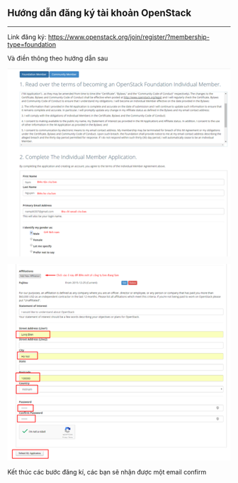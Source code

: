 ## Hướng dẫn đăng ký tài khoản OpenStack
----------------------------------------
Link đăng ký: https://www.openstack.org/join/register/?membership-type=foundation

Và điền thông theo hướng dẫn sau

![image1](../images/step1.png)

![image2](../images/step2.png)

Kết thúc các bước đăng kí, các bạn sẽ nhận được một email confirm 
